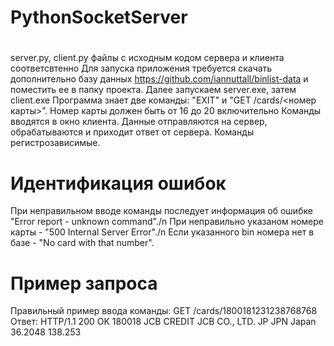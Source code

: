 # PythonSocketServer
#
server.py, client.py файлы с исходным кодом сервера и клиента соответсвтенно
Для запуска приложения требуется скачать дополнительно базу данных https://github.com/iannuttall/binlist-data и поместить ее в папку проекта.
Далее запускаем server.exe, затем client.exe
Программа знает две команды: "EXIT" и "GET /cards/<номер карты>”. Номер карты должен быть от 16 до 20 включительно 
Команды вводятся в окно клиента. Данные отправляются на сервер, обрабатываются и приходит ответ от сервера. Команды регистрозависимые.
# Идентификация ошибок
При неправильном вводе команды последует информация об ошибке "Error report - unknown command"./n
При неправильно указаном номере карты - "500 Internal Server Error"./n
Если указанного bin номера нет в базе - "No card with that number".
# Пример запроса
Правильный пример ввода команды: GET /cards/1800181231238768768
Ответ: 
HTTP/1.1 200 OK
180018 JCB CREDIT  JCB CO., LTD. JP JPN Japan 36.2048 138.253
